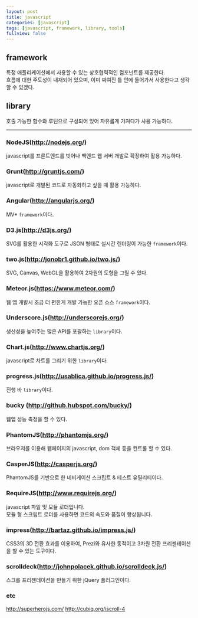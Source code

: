 ```yaml
---
layout: post
title: javascript
categories: [javascript]
tags: [javascript, framework, library, tools]
fullview: false
---
```


## framework  
특정 애플리케이션에서 사용할 수 있는 상호협력적인 컴포넌트를 제공한다.  
흐름에 대한 주도성이 내재되어 있으며, 이미 짜여진 틀 안에 들어가서 사용한다고 생각할 수 있겠다.  

## library  
호출 가능한 함수와 루틴으로 구성되어 있어 자유롭게 가져다가 사용 가능하다.  

---

### NodeJS(http://nodejs.org/)  
javascript를 프론트엔드를 벗어나 백엔드 웹 서버 개발로 확장하여 활용 가능하다.  

### Grunt(http://gruntjs.com/)  
javascript로 개발된 코드로 자동화하고 싶을 때 활용 가능하다.  

### Angular(http://angularjs.org/)  
MV* `framework`이다.  

### D3.js(http://d3js.org/)  
SVG를 활용한 시각화 도구로 JSON 형태로 실시간 렌더링이 가능한 `framework`이다.  

### two.js(http://jonobr1.github.io/two.js/)  
SVG, Canvas, WebGL을 활용하여 2차원의 도형을 그릴 수 있다.  

### Meteor.js(https://www.meteor.com/)  
웹 앱 개발시 조금 더 편한게 개발 가능한 오픈 소스 `framework`이다.  

### Underscore.js(http://underscorejs.org/)  
생산성을 높여주는 많은 API를 포괄하는 `library`이다.  

### Chart.js(http://www.chartjs.org/)  
javascript로 차트를 그리기 위한 `library`이다.  

### progress.js(http://usablica.github.io/progress.js/)  
진행 바 `library`이다.  

### bucky (http://github.hubspot.com/bucky/)  
웹앱 성능 측정을 할 수 있다.  

### PhantomJS(http://phantomjs.org/)  
브라우저를 이용해 웹페이지의 javascript, dom 객체 등을 컨트롤 할 수 있다.  

### CasperJS(http://casperjs.org/)  
PhantomJS를 기반으로 한 네비게이션 스크립트 & 테스트 유틸리티이다.  

### RequireJS(http://www.requirejs.org/)  
javascript 파일 및 모듈 로더입니다.  
모듈 형 스크립트 로더를 사용하면 코드의 속도와 품질이 향상됩니다.  

### impress(http://bartaz.github.io/impress.js/)  
CSS3의 3D 전환 효과를 이용하여, Prezi와 유사한 동적이고 3차원 전환 프리젠테이션을 할 수 있는 도구이다.  

### scrolldeck(http://johnpolacek.github.io/scrolldeck.js/)  
스크롤 프리젠테이션을 만들기 위한 jQuery 플러그인이다.  

### etc
http://superherojs.com/
http://cubiq.org/iscroll-4
